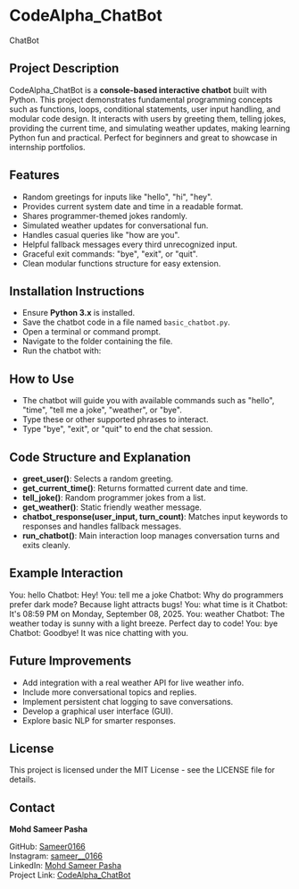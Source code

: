 # CodeAlpha_ChatBot
ChatBot
## Project Description  
CodeAlpha_ChatBot is a **console-based interactive chatbot** built with Python. This project demonstrates fundamental programming concepts such as functions, loops, conditional statements, user input handling, and modular code design. It interacts with users by greeting them, telling jokes, providing the current time, and simulating weather updates, making learning Python fun and practical. Perfect for beginners and great to showcase in internship portfolios.

## Features  
- Random greetings for inputs like "hello", "hi", "hey".  
- Provides current system date and time in a readable format.  
- Shares programmer-themed jokes randomly.  
- Simulated weather updates for conversational fun.  
- Handles casual queries like "how are you".  
- Helpful fallback messages every third unrecognized input.  
- Graceful exit commands: "bye", "exit", or "quit".  
- Clean modular functions structure for easy extension.

## Installation Instructions  
- Ensure **Python 3.x** is installed.  
- Save the chatbot code in a file named `basic_chatbot.py`.  
- Open a terminal or command prompt.  
- Navigate to the folder containing the file.  
- Run the chatbot with:  

## How to Use  
- The chatbot will guide you with available commands such as "hello", "time", "tell me a joke", "weather", or "bye".  
- Type these or other supported phrases to interact.  
- Type "bye", "exit", or "quit" to end the chat session.

## Code Structure and Explanation  
- **greet_user()**: Selects a random greeting.  
- **get_current_time()**: Returns formatted current date and time.  
- **tell_joke()**: Random programmer jokes from a list.  
- **get_weather()**: Static friendly weather message.  
- **chatbot_response(user_input, turn_count)**: Matches input keywords to responses and handles fallback messages.  
- **run_chatbot()**: Main interaction loop manages conversation turns and exits cleanly.

## Example Interaction  
You: hello
Chatbot: Hey!
You: tell me a joke
Chatbot: Why do programmers prefer dark mode? Because light attracts bugs!
You: what time is it
Chatbot: It's 08:59 PM on Monday, September 08, 2025.
You: weather
Chatbot: The weather today is sunny with a light breeze. Perfect day to code!
You: bye
Chatbot: Goodbye! It was nice chatting with you.

## Future Improvements  
- Add integration with a real weather API for live weather info.  
- Include more conversational topics and replies.  
- Implement persistent chat logging to save conversations.  
- Develop a graphical user interface (GUI).  
- Explore basic NLP for smarter responses.

## License  
This project is licensed under the MIT License - see the LICENSE file for details.

## Contact  
**Mohd Sameer Pasha**

GitHub: [Sameer0166](https://github.com/Sameer0166)  
Instagram: [sameer__0166](https://www.instagram.com/sameer__0166)  
LinkedIn: [Mohd Sameer Pasha](https://www.linkedin.com/in/mohd-sameer-pasha-987785363)  
Project Link: [CodeAlpha_ChatBot](https://github.com/Sameer0166/CodeAlpha_ChatBot)
